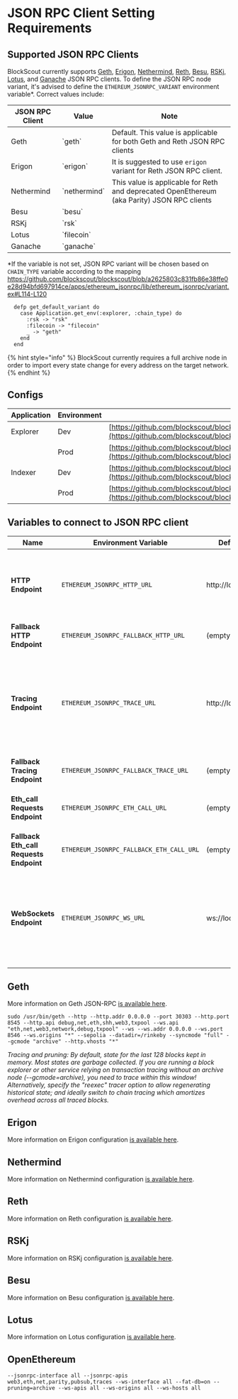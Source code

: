 # JSON RPC Client Setting Requirements

## Supported JSON RPC Clients

BlockScout currently supports [Geth](https://github.com/ethereum/go-ethereum), [Erigon](https://github.com/erigontech/erigon), [Nethermind](https://github.com/NethermindEth/nethermind), [Reth](https://github.com/paradigmxyz/reth), [Besu](https://github.com/hyperledger/besu), [RSKj](https://github.com/rsksmart/rskj), [Lotus](https://github.com/filecoin-project/lotus), and [Ganache](https://archive.trufflesuite.com/ganache/) JSON RPC clients. To define the JSON RPC node variant, it's advised to define the `ETHEREUM_JSONRPC_VARIANT` environment variable*. Correct values include:

| JSON RPC Client | Value          | Note                                                                              |
| --------------- | -------------- | --------------------------------------------------------------------------------- |
| Geth      | \`geth\`       | Default. This value is applicable for both Geth and Reth JSON RPC clients                  |
| Erigon    | \`erigon\`     |  It is suggested to use `erigon` variant for Reth JSON RPC client.                                                                                 |
| Nethermind      | \`nethermind\` | This value is applicable for Reth and deprecated OpenEthereum (aka Parity) JSON RPC clients |
| Besu            | \`besu\`       |                                                                                   |
| RSKj            | \`rsk\`        |                                                                                   |
| Lotus           | \`filecoin\`   |                                                                                   |
| Ganache         | \`ganache\`    |                                                                                   |

*If the variable is not set, JSON RPC variant will be chosen based on `CHAIN_TYPE` variable according to the mapping https://github.com/blockscout/blockscout/blob/a2625803c831fb86e38ffe0e28d94bfd697914ce/apps/ethereum_jsonrpc/lib/ethereum_jsonrpc/variant.ex#L114-L120

```
  defp get_default_variant do
    case Application.get_env(:explorer, :chain_type) do
      :rsk -> "rsk"
      :filecoin -> "filecoin"
      _ -> "geth"
    end
  end
```

{% hint style="info" %}
BlockScout currently requires a full archive node in order to import every state change for every address on the target network.
{% endhint %}


## Configs

| Application | Environment | Config path                                                                                                                                                                                                                          |
| ----------- | ----------- | ------------------------------------------------------------------------------------------------------------------------------------------------------------------------------------------------------------------------------------ |
| Explorer    | Dev         | [https://github.com/blockscout/blockscout/tree/a2625803c831fb86e38ffe0e28d94bfd697914ce/apps/explorer/config/dev](https://github.com/blockscout/blockscout/tree/a2625803c831fb86e38ffe0e28d94bfd697914ce/apps/explorer/config/dev)   |
|             | Prod        | [https://github.com/blockscout/blockscout/tree/a2625803c831fb86e38ffe0e28d94bfd697914ce/apps/explorer/config/prod](https://github.com/blockscout/blockscout/tree/a2625803c831fb86e38ffe0e28d94bfd697914ce/apps/explorer/config/prod) |
| Indexer     | Dev         | [https://github.com/blockscout/blockscout/tree/a2625803c831fb86e38ffe0e28d94bfd697914ce/apps/indexer/config/dev](https://github.com/blockscout/blockscout/tree/a2625803c831fb86e38ffe0e28d94bfd697914ce/apps/indexer/config/dev)     |
|             | Prod        | [https://github.com/blockscout/blockscout/tree/a2625803c831fb86e38ffe0e28d94bfd697914ce/apps/indexer/config/prod](https://github.com/blockscout/blockscout/tree/a2625803c831fb86e38ffe0e28d94bfd697914ce/apps/indexer/config/prod)   |

## Variables to connect to JSON RPC client

| Name                    | Environment Variable         | Default Value                                  | Description                                                                                                                                      |
| ----------------------- | ---------------------------- | ---------------------------------------------- | ------------------------------------------------------------------------------------------------------------------------------------------------ |
| **HTTP Endpoint**       | `ETHEREUM_JSONRPC_HTTP_URL`  | http://localhost:8545 | The HTTP Endpoint is used to fetch `blocks`, `transactions`, `receipts`, `coin/token balances`.                                                  |
| **Fallback HTTP Endpoint** | `ETHEREUM_JSONRPC_FALLBACK_HTTP_URL`                    | (empty) |Fallback JSON RPC HTTP url. |
| **Tracing Endpoint**    | `ETHEREUM_JSONRPC_TRACE_URL` | http://localhost:8545 | The Tracing endpoint is used to fetch `internal transactions` and `block traces`. In most cases this endpoint is identical to the HTTP Endpoint. |
| **Fallback Tracing Endpoint** | `ETHEREUM_JSONRPC_FALLBACK_TRACE_URL`                    | (empty) |Fallback JSON RPC tracing url. |
| **Eth_call Requests Endpoint**    | `ETHEREUM_JSONRPC_ETH_CALL_URL` | (empty) | JSON RPC url for `eth_call` method requests. |
| **Fallback Eth_call Requests Endpoint**    | `ETHEREUM_JSONRPC_FALLBACK_ETH_CALL_URL` | (empty) | Fallback JSON RPC `eth_call` url. |
| **WebSockets Endpoint** | `ETHEREUM_JSONRPC_WS_URL`    | ws://localhost:8546                            | The WebSockets endpoint subscribes to `newHeads` which alerts the indexer to fetch the new block from the subscription.                          |

## Geth

More information on Geth JSON-RPC [is available here](https://geth.ethereum.org/docs/interacting-with-geth/rpc).

```
sudo /usr/bin/geth --http --http.addr 0.0.0.0 --port 30303 --http.port 8545 --http.api debug,net,eth,shh,web3,txpool --ws.api "eth,net,web3,network,debug,txpool" --ws --ws.addr 0.0.0.0 --ws.port 8546 --ws.origins "*" --sepolia --datadir=/rinkeby --syncmode "full" --gcmode "archive" --http.vhosts "*"
```

_Tracing and pruning: By default, state for the last 128 blocks kept in memory. Most states are garbage collected. If you are running a block explorer or other service relying on transaction tracing without an archive node (--gcmode=archive), you need to trace within this window! Alternatively, specify the "reexec" tracer option to allow regenerating historical state; and ideally switch to chain tracing which amortizes overhead across all traced blocks._

## Erigon

More information on Erigon configuration [is available here](https://erigon.gitbook.io/erigon/advanced-usage/configure-erigon).

## Nethermind

More information on Nethermind configuration [is available here](https://docs.nethermind.io/fundamentals/configuration/).

## Reth

More information on Reth configuration [is available here](https://reth.rs/run/config.html).

## RSKj

More information on RSKj configuration [is available here](https://dev.rootstock.io/rsk/node/configure/reference/).

## Besu

More information on Besu configuration [is available here](https://besu.hyperledger.org/stable/public-networks/how-to/configuration-file).

## Lotus

More information on Lotus configuration [is available here](https://lotus.filecoin.io/lotus/configure/defaults/).

## OpenEthereum

```
--jsonrpc-interface all --jsonrpc-apis web3,eth,net,parity,pubsub,traces --ws-interface all --fat-db=on --pruning=archive --ws-apis all --ws-origins all --ws-hosts all
```